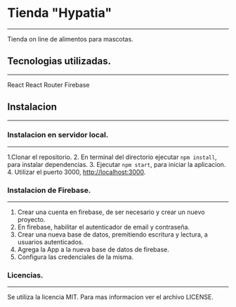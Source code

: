 
# Tienda "Hypatia"
***

Tienda on line de alimentos para mascotas.

## Tecnologias utilizadas.
***
React 
React Router
Firebase



## Instalacion
***
### Instalacion en servidor local.
***
1.Clonar el repositorio.
2. En terminal del directorio ejecutar `npm install`, para instalar dependencias.
3. Ejecutar `npm start`, para iniciar la aplicacion.
4. Utilizar el puerto 3000, [http://localhost:3000](http://localhost:3000).

### Instalacion de Firebase.
***
1. Crear una cuenta en firebase, de ser necesario y crear un nuevo proyecto.
2. En firebase, habilitar el autenticador de email y contraseña.
3. Crear una nueva base de datos, premitiendo escritura y lectura, a usuarios     autenticados.
4. Agrega la App a la nueva base de datos de firebase.
5. Configura las credenciales de la misma.


### Licencias.
***
Se utiliza la licencia MIT. Para mas informacion ver el archivo LICENSE.

